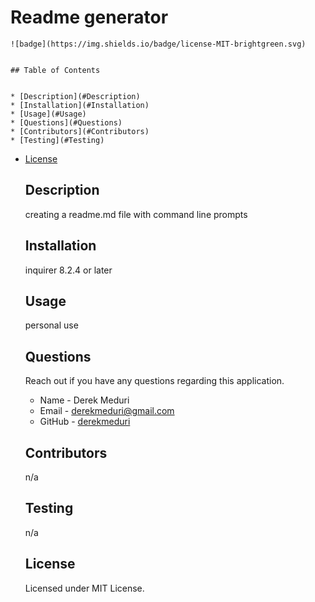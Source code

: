 # Readme generator
    
    ![badge](https://img.shields.io/badge/license-MIT-brightgreen.svg)  
    

    ## Table of Contents
    

    * [Description](#Description)
    * [Installation](#Installation)
    * [Usage](#Usage)
    * [Questions](#Questions)
    * [Contributors](#Contributors)
    * [Testing](#Testing)
    
* [License](#License)

    
    ## Description
    creating a readme.md file with command line prompts 
   
    ## Installation 
    inquirer 8.2.4 or later
    
    ## Usage
    personal use
   
    ## Questions
      
    Reach out if you have any questions regarding this application. 

    * Name - Derek Meduri
    * Email - derekmeduri@gmail.com
    * GitHub - [derekmeduri](https://github.com/derekmeduri/)
    
    ## Contributors
    n/a

    ## Testing
    n/a

    ## License
    Licensed under MIT License.


